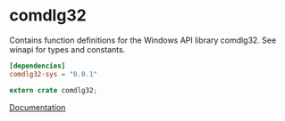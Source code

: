 # comdlg32 #
Contains function definitions for the Windows API library comdlg32. See winapi for types and constants.

```toml
[dependencies]
comdlg32-sys = "0.0.1"
```

```rust
extern crate comdlg32;
```

[Documentation](https://retep998.github.io/doc/comdlg32/)
